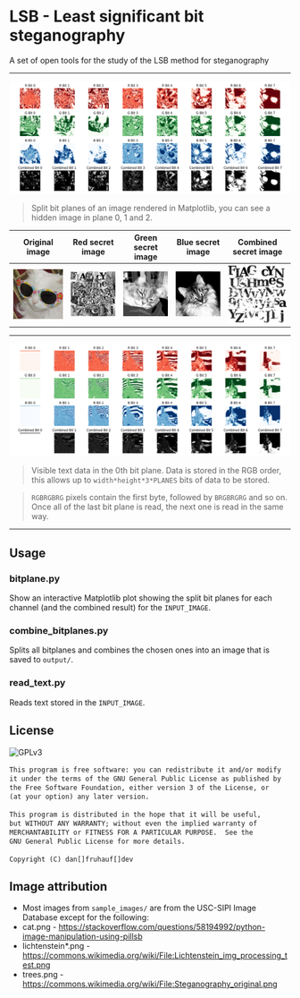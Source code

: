 # LSB - Least significant bit steganography

A set of open tools for the study of the LSB method for steganography

---
![Split bit planes of an image rendered in Matplotlib](./docs/bitplanes.png)
> Split bit planes of an image rendered in Matplotlib, you can see a hidden image in plane 0, 1 and 2.

Original image               | Red secret image              | Green secret image           | Blue secret image           | Combined secret image
:---------------------------:|:-----------------------------:|:----------------------------:|:---------------------------:|:-------------------------------:
![](./sample_images/cat.png) |  ![](./docs/secret_red.png)   | ![](./docs/secret_green.png) | ![](./docs/secret_blue.png) | ![](./docs/secret_combined.png)

---

![Visible text data in the 0th bit plane](./docs/bitplanes_lichtenstein.png)
> Visible text data in the 0th bit plane. Data is stored in the RGB order, this allows up to `width*height*3*PLANES` bits of data to be stored.

> `RGBRGBRG` pixels contain the first byte, followed by `BRGBRGRG` and so on. Once all of the last bit plane is read, the next one is read in the same way.

---

## Usage

### bitplane.py

Show an interactive Matplotlib plot showing the split bit planes for each channel (and the combined result) for the `INPUT_IMAGE`.

### combine_bitplanes.py

Splits all bitplanes and combines the chosen ones into an image that is saved to `output/`. 

### read_text.py

Reads text stored in the `INPUT_IMAGE`.

### 

## License

![GPLv3](https://www.gnu.org/graphics/gplv3-with-text-136x68.png)

    This program is free software: you can redistribute it and/or modify
    it under the terms of the GNU General Public License as published by
    the Free Software Foundation, either version 3 of the License, or
    (at your option) any later version.

    This program is distributed in the hope that it will be useful,
    but WITHOUT ANY WARRANTY; without even the implied warranty of
    MERCHANTABILITY or FITNESS FOR A PARTICULAR PURPOSE.  See the
    GNU General Public License for more details.

    Copyright (C) dan[]fruhauf[]dev

## Image attribution

- Most images from `sample_images/` are from the USC-SIPI Image Database except for the following:
- cat.png - https://stackoverflow.com/questions/58194992/python-image-manipulation-using-pillsb
- lichtenstein*.png - https://commons.wikimedia.org/wiki/File:Lichtenstein_img_processing_test.png
- trees.png - https://commons.wikimedia.org/wiki/File:Steganography_original.png


